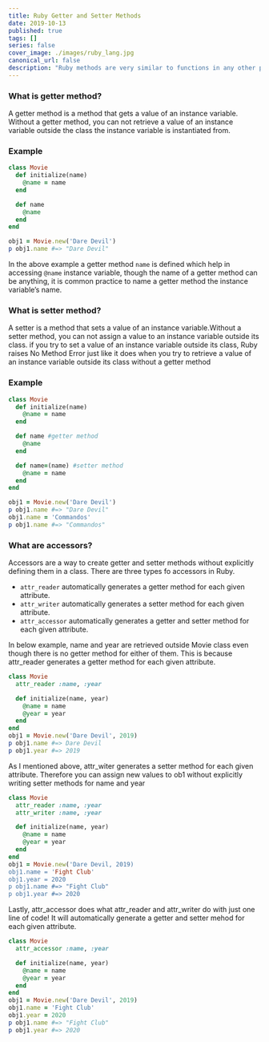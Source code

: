 ```yaml
---
title: Ruby Getter and Setter Methods
date: 2019-10-13
published: true
tags: []
series: false
cover_image: ./images/ruby_lang.jpg
canonical_url: false
description: "Ruby methods are very similar to functions in any other programming language. Ruby methods are used to bundle one or more repeatable statements into a single unit."
---
```

###  What is getter method?
A getter method is a method that gets a value of an instance variable.
Without a getter method, you can not retrieve a value of an instance
variable outside the class the instance variable is instantiated from.
### Example
```ruby
class Movie
  def initialize(name)
    @name = name
  end

  def name
    @name
  end
end

obj1 = Movie.new('Dare Devil')
p obj1.name #=> "Dare Devil"
```
In the above example a getter method `name` is defined which help in accessing `@name` instance variable,
though the name of a getter method can be anything, it is common practice to name a getter method the instance variable’s name.

### What is setter method?
A setter is a method that sets a value of an instance variable.Without a setter method, you can not assign a value to an instance variable outside its class.
if you try to set a value of an instance variable outside its class, Ruby raises No Method Error just like it does when you
try to retrieve a value of an instance variable outside its class without a getter method

### Example
```ruby
class Movie
  def initialize(name)
    @name = name
  end

  def name #getter method
    @name
  end

  def name=(name) #setter method
    @name = name
  end
end

obj1 = Movie.new('Dare Devil')
p obj1.name #=> "Dare Devil"
obj1.name = 'Commandos'
p obj1.name #=> "Commandos"
```

### What are accessors?
Accessors are a way to create getter and setter methods without explicitly defining them in a class.
There are three types fo accessors in Ruby.
- `attr_reader` automatically generates a getter method for each given attribute.
- `attr_writer` automatically generates a setter method for each given attribute.
- `attr_accessor` automatically generates a getter and setter method for each given attribute.

In below example, name and year are retrieved outside Movie class even though there is no getter method for either of them. This is because attr_reader generates a getter method for each given attribute.
```ruby
class Movie
  attr_reader :name, :year

  def initialize(name, year)
    @name = name
    @year = year
  end
end
obj1 = Movie.new('Dare Devil', 2019)
p obj1.name #=> Dare Devil
p obj1.year #=> 2019
```
As I mentioned above, attr_witer generates a setter method for each given attribute. Therefore you can assign new values to ob1 without explicitly writing setter methods for name and year

```ruby
class Movie
  attr_reader :name, :year
  attr_writer :name, :year

  def initialize(name, year)
    @name = name
    @year = year
  end
end
obj1 = Movie.new('Dare Devil, 2019)
obj1.name = 'Fight Club'
obj1.year = 2020
p obj1.name #=> "Fight Club"
p obj1.year #=> 2020
```

Lastly, attr_accessor does what attr_reader and attr_writer do with just one line of code! It will automatically generate a getter and setter mehod for each given attribute.
```ruby
class Movie
  attr_accessor :name, :year

  def initialize(name, year)
    @name = name
    @year = year
  end
end
obj1 = Movie.new('Dare Devil', 2019)
obj1.name = 'Fight Club'
obj1.year = 2020
p obj1.name #=> "Fight Club"
p obj1.year #=> 2020
```
